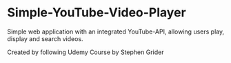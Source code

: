 # Simple-YouTube-Video-Player

Simple web application with an integrated YouTube-API, allowing users play, display and search videos.

Created by following Udemy Course by Stephen Grider
